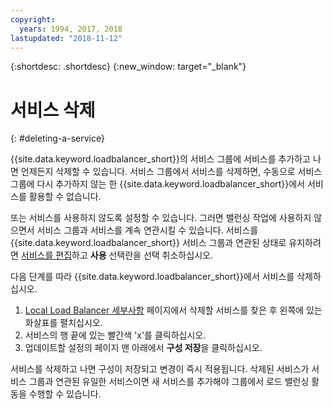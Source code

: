 ```yaml
---
copyright:
  years: 1994, 2017, 2018
lastupdated: "2018-11-12"
---
```


{:shortdesc: .shortdesc}
{:new_window: target="_blank"}

# 서비스 삭제
{: #deleting-a-service}

{{site.data.keyword.loadbalancer_short}}의 서비스 그룹에 서비스를 추가하고 나면 언제든지 삭제할 수 있습니다. 서비스 그룹에서 서비스를 삭제하면, 수동으로 서비스 그룹에 다시 추가하지 않는 한 {{site.data.keyword.loadbalancer_short}}에서 서비스를 활용할 수 없습니다. 

또는 서비스를 사용하지 않도록 설정할 수 있습니다. 그러면 밸런싱 작업에 사용하지 않으면서 서비스 그룹과 서비스를 계속 연관시킬 수 있습니다. 서비스를 {{site.data.keyword.loadbalancer_short}} 서비스 그룹과 연관된 상태로 유지하려면 [서비스를 편집](/docs/infrastructure/local-load-balancer?topic=local-load-balancer-editing-a-service)하고 **사용** 선택란을 선택 취소하십시오. 

다음 단계를 따라 {{site.data.keyword.loadbalancer_short}}에서 서비스를 삭제하십시오.

1. [Local Load Balancer 세부사항](/docs/infrastructure/local-load-balancer?topic=local-load-balancer-viewing-local-load-balancer-details) 페이지에서 삭제할 서비스를 찾은 후 왼쪽에 있는 화살표를 펼치십시오.
2. 서비스의 행 끝에 있는 빨간색 'x'를 클릭하십시오.
3. 업데이트할 설정의 페이지 맨 아래에서 **구성 저장**을 클릭하십시오.

서비스를 삭제하고 나면 구성이 저장되고 변경이 즉시 적용됩니다. 삭제된 서비스가 서비스 그룹과 연관된 유일한 서비스이면 새 서비스를 추가해야 그룹에서 로드 밸런싱 활동을 수행할 수 있습니다.
